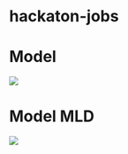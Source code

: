 # hackaton-jobs

# Model
<p align="left">
  <img src="https://github.com/Herizoran/hackathon-jobs/blob/main/img/jobOffer_mcd.jpg" />
</p>

# Model MLD
<p align="left">
  <img src="https://github.com/Herizoran/hackathon-jobs/blob/main/img/jobOffer_mld.jpg" />
</p>
